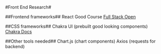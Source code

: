 #Front End Research#

##Frontend frameworks##
React
Good Course
[Full Stack Open](https://fullstackopen.com/en)

##CSS frameworks##
Chakra UI (prebuilt good looking components)
[Chakra Docs](https://chakra-ui.com/docs)

##Other tools needed##
Chart.js (chart components)
Axios (requests for backend)
